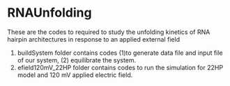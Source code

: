 # RNAUnfolding
These are the codes to required to study the unfolding kinetics of RNA hairpin architectures in response to an applied external field
1. buildSystem folder contains codes (1)to generate data file and input file of our system, (2) equilibrate the system. 
2. efield120mV_22HP folder contains codes to run the simulation for 22HP model and 120 mV applied electric field. 
